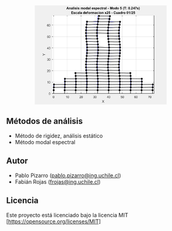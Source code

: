 <p align="center">
  <img src="https://raw.githubusercontent.com/ppizarror/ppizarror.github.io/master/resources/images/tefame/ej1.gif" alt="Informe" width="70%" />
</p>

## Métodos de análisis
- Método de rigidez, análisis estático
- Método modal espectral

## Autor
- Pablo Pizarro (pablo.pizarro@ing.uchile.cl)
- Fabián Rojas (frojas@ing.uchile.cl)

## Licencia
Este proyecto está licenciado bajo la licencia MIT [https://opensource.org/licenses/MIT]